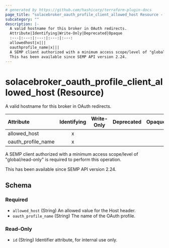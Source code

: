 ```yaml
---
# generated by https://github.com/hashicorp/terraform-plugin-docs
page_title: "solacebroker_oauth_profile_client_allowed_host Resource - solacebroker"
subcategory: ""
description: |-
  A valid hostname for this broker in OAuth redirects.
  Attribute|Identifying|Write-Only|Deprecated|Opaque
  :---|:---:|:---:|:---:|:---:
  allowedhost|x|||
  oauthprofile_name|x|||
  A SEMP client authorized with a minimum access scope/level of "global/read-only" is required to perform this operation.
  This has been available since SEMP API version 2.24.
---
```


# solacebroker_oauth_profile_client_allowed_host (Resource)

A valid hostname for this broker in OAuth redirects.


Attribute|Identifying|Write-Only|Deprecated|Opaque
:---|:---:|:---:|:---:|:---:
allowed_host|x|||
oauth_profile_name|x|||



A SEMP client authorized with a minimum access scope/level of "global/read-only" is required to perform this operation.

This has been available since SEMP API version 2.24.



<!-- schema generated by tfplugindocs -->
## Schema

### Required

- `allowed_host` (String) An allowed value for the Host header.
- `oauth_profile_name` (String) The name of the OAuth profile.

### Read-Only

- `id` (String) Identifier attribute, for internal use only.
